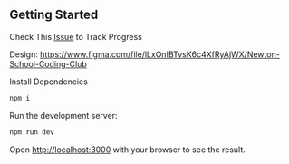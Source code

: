 ## Getting Started

Check This [Issue](https://github.com/nsccpccoe/nscc-frontend/issues/1) to Track Progress

Design: https://www.figma.com/file/lLxOnIBTvsK6c4XfRyAjWX/Newton-School-Coding-Club

Install Dependencies
```bash
npm i
```

Run the development server:
```bash
npm run dev
```

Open [http://localhost:3000](http://localhost:3000) with your browser to see the result.
